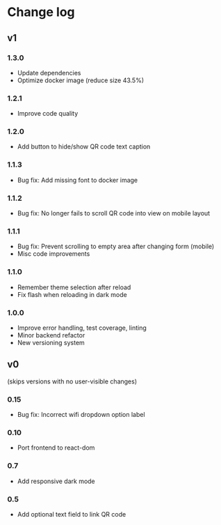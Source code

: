 # Change log

## v1

### 1.3.0

* Update dependencies
* Optimize docker image (reduce size 43.5%)

### 1.2.1

* Improve code quality

### 1.2.0

* Add button to hide/show QR code text caption

### 1.1.3

* Bug fix: Add missing font to docker image

### 1.1.2

* Bug fix: No longer fails to scroll QR code into view on mobile layout

### 1.1.1

* Bug fix: Prevent scrolling to empty area after changing form (mobile)
* Misc code improvements

### 1.1.0

* Remember theme selection after reload
* Fix flash when reloading in dark mode

### 1.0.0

* Improve error handling, test coverage, linting
* Minor backend refactor
* New versioning system

## v0

(skips versions with no user-visible changes)

### 0.15

* Bug fix: Incorrect wifi dropdown option label

### 0.10

* Port frontend to react-dom

### 0.7

* Add responsive dark mode

### 0.5

* Add optional text field to link QR code
